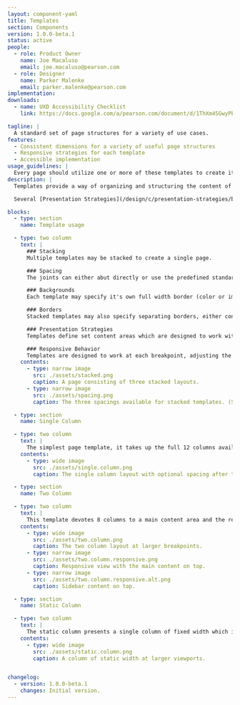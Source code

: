 ```yaml
---
layout: component-yaml
title: Templates
section: Components
version: 1.0.0-beta.1
status: active
people:
  - role: Product Owner
    name: Joe Macaluso
    email: joe.macaluso@pearson.com
  - role: Designer
    name: Parker Malenke
    email: parker.malenke@pearson.com
implementation:
downloads:
  - name: UXD Accessibility Checklist
    link: https://docs.google.com/a/pearson.com/document/d/1ThXm4SGwyPb3wtlJGmOWLTRCIWERcLsjtP-jlkGjwAY/edit?usp=sharing

tagline: |
  A standard set of page structures for a variety of use cases.
features:
  - Consistent dimensions for a variety of useful page structures
  - Responsive strategies for each template
  - Accessible implementation
usage_guidelines: |
  Every page should utilize one or more of these templates to create it's high level structure.
description: |
  Templates provide a way of organizing and structuring the content of a page in a consistent and responsive way. There are a variety of templates available for everything from simple single column presentations to more complicated multi-column structures.

  Several [Presentation Strategies](/design/c/presentation-strategies/beta) are available for organization within the content areas provided by the layout templates.

blocks:
  - type: section
    name: Template usage

  - type: two column
    text: |
      ### Stacking
      Multiple templates may be stacked to create a single page.

      ### Spacing
      The joints can either abut directly or use the predefined standard/large spacings.

      ### Backgrounds
      Each template may specify it's own full width border (color or image) or let the default background show through.

      ### Borders
      Stacked templates may also specify separating borders, either container width or full viewport width.

      ### Presentation Strategies
      Templates define set content areas which are designed to work with the [Presentation Strategies](/design/c/presentation-strategies/beta) component for actually filling them with content.

      ### Responsive Behavior
      Templates are designed to work at each breakpoint, adjusting the arrangement of content areas as appropriate. For more complex designs you may specify different templates for each breakpoint.
    contents:
      - type: narrow image
        src: ./assets/stacked.png
        caption: A page consisting of three stacked layouts.
      - type: narrow image
        src: ./assets/spacing.png
        caption: The three spacings available for stacked templates. (Shown with container width borders.)

  - type: section
    name: Single Column

  - type: two column
    text: |
      The simplest page template, it takes up the full 12 columns available at every breakpoint. The standard Application Header is automatically included outside the grid. There is an option to position the content area directly below the header or to include a standard amount of spacing.
    contents:
      - type: wide image
        src: ./assets/single.column.png
        caption: The single column layout with optional spacing after the header.

  - type: section
    name: Two Column

  - type: two column
    text: |
      This template devotes 8 columns to a main content area and the remaining 4 to a sidebar which appears on either side (prefer the right where it makes sense). At medium and smaller breakpoints the content areas stack, with the option to put the sidebar above or below the main content area.
    contents:
      - type: wide image
        src: ./assets/two.column.png
        caption: The two column layout at larger breakpoints.
      - type: narrow image
        src: ./assets/two.column.responsive.png
        caption: Responsive view with the main content on top.
      - type: narrow image
        src: ./assets/two.column.responsive.alt.png
        caption: Sidebar content on top.

  - type: section
    name: Static Column

  - type: two column
    text: |
      The static column presents a single column of fixed width which is centered in the page. At smaller breakpoints it transitions to full width fluid behavior. This column comes in two different sizes (small at 480px and large at 800px) and is handy for presenting modals or small pieces of content like sign in forms.
    contents:
      - type: wide image
        src: ./assets/static.column.png
        caption: A column of static width at larger viewports.


changelog:
  - version: 1.0.0-beta.1
    changes: Initial version.
---
```


